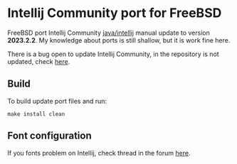# Intellij Community port for FreeBSD
FreeBSD port Intellij Community [java/intellij](https://cgit.freebsd.org/ports/tree/java/intellij) manual update to version __2023.2.2__. My knowledge about ports is still shallow, but it is work fine here.

There is a bug open to update Intellij Community, in the repository is not updated, check [here](https://bugs.freebsd.org/bugzilla/show_bug.cgi?id=259359).

## Build
To build update port files and run:
```console
make install clean
```
## Font configuration
If you fonts problem on Intellij, check thread in the forum [here](https://forums.freebsd.org/threads/intellij-openjdk-15-fonts-are-not-crisp.77475/).
